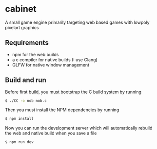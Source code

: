 # cabinet
A small game engine primarily targeting web based games with lowpoly pixelart graphics

## Requirements

- npm for the web builds
- a c compiler for native builds (I use Clang)
- GLFW for native window management

## Build and run

Before first build, you must bootstrap the C build system by running
```bash
$ ./CC -o nob nob.c
```

Then you must install the NPM dependencies by running
```bash
$ npm install
```

Now you can run the development server which will automatically rebuild the web and native build when you save a file

```bash
$ npm run dev
```
